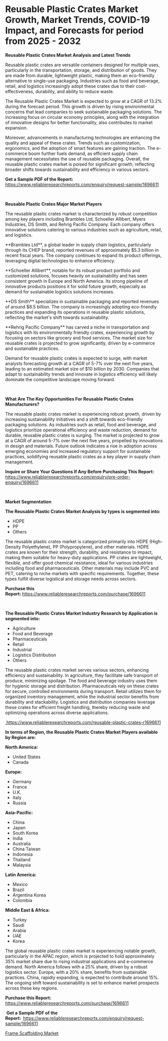 <p><h1>Reusable Plastic Crates Market Growth, Market Trends, COVID-19 Impact, and Forecasts for period from 2025 - 2032</h1></p><p><strong>Reusable Plastic Crates Market Analysis and Latest Trends</strong></p>
<p><p>Reusable plastic crates are versatile containers designed for multiple uses, particularly in the transportation, storage, and distribution of goods. They are made from durable, lightweight plastic, making them an eco-friendly alternative to single-use packaging. Industries such as food and beverage, retail, and logistics increasingly adopt these crates due to their cost-effectiveness, durability, and ability to reduce waste.</p><p>The Reusable Plastic Crates Market is expected to grow at a CAGR of 13.2% during the forecast period. This growth is driven by rising environmental concerns that lead companies to seek sustainable packaging solutions. The increasing focus on circular economy principles, along with the integration of innovative designs for better functionality, also contributes to market expansion. </p><p>Moreover, advancements in manufacturing technologies are enhancing the quality and appeal of these crates. Trends such as customization, ergonomics, and the adoption of smart features are gaining traction. The e-commerce boom further fuels demand, as efficient supply chain management necessitates the use of reusable packaging. Overall, the reusable plastic crates market is poised for significant growth, reflecting broader shifts towards sustainability and efficiency in various sectors.</p></p>
<p><strong>Get a Sample PDF of the Report:&nbsp;</strong> <a href="https://www.reliableresearchreports.com/enquiry/request-sample/1696611?utm_campaign=2657&utm_medium=2&utm_source=Github&utm_content=ia&utm_term=08042025&utm_id=reusable-plastic-crates">https://www.reliableresearchreports.com/enquiry/request-sample/1696611</a></p>
<p>&nbsp;</p>
<p><strong>Reusable Plastic Crates Major Market Players</strong></p>
<p><p>The reusable plastic crates market is characterized by robust competition among key players including Brambles Ltd, Schoeller Allibert, Myers Industries, DS Smith, and Rehrig Pacific Company. Each company offers innovative solutions catering to various industries such as agriculture, retail, and logistics.</p><p>**Brambles Ltd**, a global leader in supply chain logistics, particularly through its CHEP brand, reported revenues of approximately $5.3 billion in recent fiscal years. The company continues to expand its product offerings, leveraging digital technologies to enhance efficiency.</p><p>**Schoeller Allibert**, notable for its robust product portfolio and customized solutions, focuses heavily on sustainability and has seen consistent growth in Europe and North America. Its strong pipeline of innovative products positions it for solid future growth, especially as demand for sustainable logistics solutions increases.</p><p>**DS Smith** specializes in sustainable packaging and reported revenues of around $8.5 billion. The company is increasingly adopting eco-friendly practices and expanding its operations in reusable plastic solutions, reflecting the market's shift towards sustainability.</p><p>**Rehrig Pacific Company** has carved a niche in transportation and logistics with its environmentally friendly crates, experiencing growth by focusing on sectors like grocery and food services. The market size for reusable crates is projected to grow significantly, driven by e-commerce and sustainable practices.</p><p>Demand for reusable plastic crates is expected to surge, with market analysts forecasting growth at a CAGR of 5-7% over the next five years, leading to an estimated market size of $10 billion by 2030. Companies that adapt to sustainability trends and innovate in logistics efficiency will likely dominate the competitive landscape moving forward.</p></p>
<p>&nbsp;</p>
<p><strong>What Are The Key Opportunities For Reusable Plastic Crates Manufacturers?</strong></p>
<p><p>The reusable plastic crates market is experiencing robust growth, driven by increasing sustainability initiatives and a shift towards eco-friendly packaging solutions. As industries such as retail, food and beverage, and logistics prioritize operational efficiency and waste reduction, demand for durable, reusable plastic crates is surging. The market is projected to grow at a CAGR of around 5-7% over the next five years, propelled by innovations in design and materials. Future outlook indicates a rise in adoption across emerging economies and increased regulatory support for sustainable practices, solidifying reusable plastic crates as a key player in supply chain management.</p></p>
<p><strong>Inquire or Share Your Questions If Any Before Purchasing This Report:</strong> <a href="https://www.reliableresearchreports.com/enquiry/pre-order-enquiry/1696611?utm_campaign=2657&utm_medium=2&utm_source=Github&utm_content=ia&utm_term=08042025&utm_id=reusable-plastic-crates">https://www.reliableresearchreports.com/enquiry/pre-order-enquiry/1696611</a></p>
<p>&nbsp;</p>
<p><strong>Market Segmentation</strong></p>
<p><strong>The Reusable Plastic Crates Market Analysis by types is segmented into:</strong></p>
<p><ul><li>HDPE</li><li>PP</li><li>Others</li></ul></p>
<p><p>The reusable plastic crates market is categorized primarily into HDPE (High-Density Polyethylene), PP (Polypropylene), and other materials. HDPE crates are known for their strength, durability, and resistance to impact, making them suitable for heavy-duty applications. PP crates are lightweight, flexible, and offer good chemical resistance, ideal for various industries including food and pharmaceuticals. Other materials may include PVC and PET, catering to niche markets with specific requirements. Together, these types fulfill diverse logistical and storage needs across sectors.</p></p>
<p><strong>Purchase this Report:&nbsp;</strong><a href="https://www.reliableresearchreports.com/purchase/1696611?utm_campaign=2657&utm_medium=2&utm_source=Github&utm_content=ia&utm_term=08042025&utm_id=reusable-plastic-crates">https://www.reliableresearchreports.com/purchase/1696611</a></p>
<p>&nbsp;</p>
<p><strong>The Reusable Plastic Crates Market Industry Research by Application is segmented into:</strong></p>
<p><ul><li>Agriculture</li><li>Food and Beverage</li><li>Pharmaceuticals</li><li>Retail</li><li>Industrial</li><li>Logistics Distribution</li><li>Others</li></ul></p>
<p><p>The reusable plastic crates market serves various sectors, enhancing efficiency and sustainability. In agriculture, they facilitate safe transport of produce, minimizing spoilage. The food and beverage industry uses them for hygienic storage and distribution. Pharmaceuticals rely on these crates for secure, controlled environments during transport. Retail utilizes them for organized inventory management, while the industrial sector benefits from durability and stackability. Logistics and distribution companies leverage these crates for efficient freight handling, thereby reducing waste and optimizing operations across diverse applications.</p></p>
<p><a href="https://www.reliableresearchreports.com/reusable-plastic-crates-r1696611?utm_campaign=2657&utm_medium=2&utm_source=Github&utm_content=ia&utm_term=08042025&utm_id=reusable-plastic-crates">&nbsp;https://www.reliableresearchreports.com/reusable-plastic-crates-r1696611</a></p>
<p><strong>In terms of Region, the Reusable Plastic Crates Market Players available by Region are:</strong></p>
<p>
    <p> <strong> North America: </strong>
        <ul>
            <li>United States</li>
            <li>Canada</li>
        </ul>
        </p> 
    <p> <strong> Europe: </strong>
        <ul>
            <li>Germany</li>
            <li>France</li>
            <li>U.K.</li>
            <li>Italy</li>
            <li>Russia</li>
        </ul>
        </p> 
    <p> <strong> Asia-Pacific: </strong>
        <ul>
            <li>China</li>
            <li>Japan</li>
            <li>South Korea</li>
            <li>India</li>
            <li>Australia</li>
            <li>China Taiwan</li>
            <li>Indonesia</li>
            <li>Thailand</li>
            <li>Malaysia</li>
        </ul>
        </p> 
    <p> <strong> Latin America: </strong>
        <ul>
            <li>Mexico</li>
            <li>Brazil</li>
            <li>Argentina Korea</li>
            <li>Colombia</li>
        </ul>
        </p> 
    <p> <strong> Middle East & Africa: </strong>
        <ul>
            <li>Turkey</li>
            <li>Saudi</li>
            <li>Arabia</li>
            <li>UAE</li>
            <li>Korea</li>
        </ul>
    </p>
    </p>
<p><p>The global reusable plastic crates market is experiencing notable growth, particularly in the APAC region, which is projected to hold approximately 35% market share due to rising industrial applications and e-commerce demand. North America follows with a 25% share, driven by a robust logistics sector. Europe, with a 20% share, benefits from sustainable practices. China, rapidly expanding, is expected to contribute around 15%. The ongoing shift toward sustainability is set to enhance market prospects across these key regions.</p></p>
<p><strong>Purchase this Report: </strong><a href="https://www.reliableresearchreports.com/purchase/1696611?utm_campaign=2657&utm_medium=2&utm_source=Github&utm_content=ia&utm_term=08042025&utm_id=reusable-plastic-crates">https://www.reliableresearchreports.com/purchase/1696611</a></p>
<p>&nbsp;<strong>Get a Sample PDF of the Report:&nbsp;&nbsp;</strong><a href="https://www.reliableresearchreports.com/enquiry/request-sample/1696611?utm_campaign=2657&utm_medium=2&utm_source=Github&utm_content=ia&utm_term=08042025&utm_id=reusable-plastic-crates">https://www.reliableresearchreports.com/enquiry/request-sample/1696611</a></p>
<p><strong></strong></p>
<p><p><a href="https://github.com/waverlyam689/Market-Research-Report-List-1/blob/main/frame-scaffolding-market.md?utm_campaign=2657&utm_medium=2&utm_source=Github&utm_content=ia&utm_term=08042025&utm_id=reusable-plastic-crates">Frame Scaffolding Market</a></p></p>